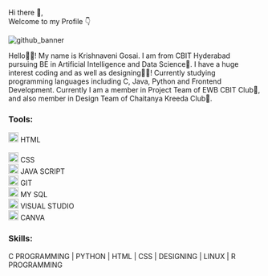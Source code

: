 Hi there 👋, <br>
Welcome to my Profile 👇



![github_banner](https://github.com/user-attachments/assets/3c60e51d-463f-4120-a75b-c92b1140feac "height:50px")

Hello🙋‍♀️! My name is Krishnaveni Gosai. I am from CBIT Hyderabad pursuing BE in Artificial Intelligence and Data Science🤖.
I have a huge interest coding and as well as designing👩‍💻! Currently studying programming languages including C, Java, Python and Frontend Development.
Currently I am a member in Project Team of EWB CBIT Club🌱, and also member in Design Team of Chaitanya Kreeda Club🏏.

### Tools:
<img src="https://cdn.jsdelivr.net/gh/devicons/devicon/icons/html5/html5-original.svg" width="20"/> HTML  
<br>
<img src="https://cdn.jsdelivr.net/gh/devicons/devicon/icons/css3/css3-original.svg" width="20"/> CSS   <br>
<img src="https://cdn.jsdelivr.net/gh/devicons/devicon/icons/javascript/javascript-original.svg" width="20"/> JAVA SCRIPT  <br>
<img src="https://cdn.jsdelivr.net/gh/devicons/devicon/icons/git/git-original.svg" width="20"/> GIT  <br>
<img src="https://cdn.jsdelivr.net/gh/devicons/devicon/icons/mysql/mysql-original.svg" width="20"/> MY SQL  <br>
<img src="https://cdn.jsdelivr.net/gh/devicons/devicon/icons/visualstudio/visualstudio-plain.svg" width="20"/> VISUAL STUDIO  <br>
<img src="https://upload.wikimedia.org/wikipedia/commons/e/e3/Canva_Logo.png" width="20"/> CANVA

### Skills: 
C PROGRAMMING | PYTHON | HTML | CSS |  DESIGNING | LINUX | R PROGRAMMING

  

